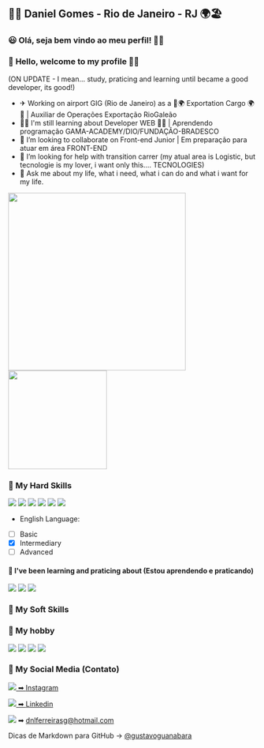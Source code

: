 ## 👨‍💻 Daniel Gomes - Rio de Janeiro - RJ 🌍🏖

### 😃 **Olá, seja bem vindo ao meu perfil!** 👋😁
### 🤩 **Hello, welcome to my profile** 👋😁


(ON UPDATE - I mean... study, praticing and learning until became a good developer, its good!)
* ✈  Working on airport GIG (Rio de Janeiro) as a 🛫🌍 Exportation Cargo 🌍🛬 | Auxiliar de Operações Exportação RioGaleão
* 👨‍💻 I'm still learning about Developer WEB 👨‍🎓 | Aprendendo programação GAMA-ACADEMY/DIO/FUNDAÇÃO-BRADESCO
* 👀 I’m looking to collaborate on Front-end Junior | Em preparação para atuar em área FRONT-END
* 🤔 I’m looking for help with transition carrer (my atual area is Logistic, but tecnologie is my lover, i want only this.... TECNOLOGIES)
* 💬 Ask me about my life, what i need, what i can do and what i want for my life.

<!--gif de um programador focado-->
  <img width="360px" src="https://i.giphy.com/media/ZVik7pBtu9dNS/giphy.gif">
  
  <img height="200px" src="https://github-readme-stats.vercel.app/api/top-langs/?username=danielgomes92&theme=black">

<!--Aqui se destaca as habilidades técnicas-->
### 🔆 My Hard Skills

<div> 
  <img src="https://img.icons8.com/external-justicon-lineal-color-justicon/88/000000/external-html-file-file-type-justicon-lineal-color-justicon.png"/>
  <img src="https://img.icons8.com/external-justicon-lineal-color-justicon/88/000000/external-css-file-file-type-justicon-lineal-color-justicon.png"/>
  <img src="https://img.icons8.com/external-justicon-lineal-color-justicon/88/000000/external-js-file-file-type-justicon-lineal-color-justicon.png"/>
  <img src="https://img.icons8.com/color/88/000000/github--v3.png"/>
  <img src="https://img.icons8.com/color/88/000000/windows-10.png"/>
  <img src="https://img.icons8.com/color/88/000000/linux--v1.png"/>
  <p>
  
  * English Language:
    
  - [ ] Basic
  - [x] Intermediary
  - [ ] Advanced
  
  #### 🔆 I've been learning and praticing about (Estou aprendendo e praticando)
  <img src="https://img.icons8.com/color/88/000000/vue-js.png"/>
  <img src="https://img.icons8.com/color/88/000000/angularjs.png"/>
  <img src="https://img.icons8.com/officel/88/000000/react.png"/>
  
</div>

<!--Aqui se destaca as habilidades comportamentais-->
### 🔆 My Soft Skills

<div>

  
</div>

<!--Aqui se destaca o hobby do dia a dia-->
### 🔆 My hobby

<div>
  <img src="https://img.icons8.com/external-ddara-lineal-color-ddara/70/000000/external-gamer-professions-ddara-lineal-color-ddara.png"/>
  <img src="https://img.icons8.com/doodle/70/000000/controller--v1.png"/>
  <img src="https://img.icons8.com/clouds/70/000000/xbox-app.png"/>
  <img src="https://img.icons8.com/external-kiranshastry-lineal-color-kiranshastry/70/000000/external-movie-cinema-kiranshastry-lineal-color-kiranshastry-2.png"/>
</div>

### 🔆 My Social Media (Contato)
<div>
  
  <a href="https://www.instagram.com/daniellfsg" target="_blank"><img src="https://img.icons8.com/external-justicon-lineal-color-justicon/64/000000/external-instagram-social-media-justicon-lineal-color-justicon.png"/>
  ➡ [Instagram](https://www.instagram.com/daniellfsg/)
    <p>
  <a href="https://www.linkedin.com/in/daniel-ferreira-12884aa1/" target="_blank"><img src="https://img.icons8.com/external-justicon-lineal-color-justicon/64/000000/external-linkedin-social-media-justicon-lineal-color-justicon.png"/>
  ➡ [Linkedin](https://www.linkedin.com/in/daniel-ferreira-12884aa1/)
    <p>
  <img src="https://img.icons8.com/office/64/000000/gmail-login.png"/>
  ➡ [dnlferreirasg@hotmail.com](www.gmail.com)
   <p>
</div>
      
  <p>
  <p>
<!-- https://www.invertexto.com/emojis-para-copiar   <<<< Link de emojis para copiar, não sei se permitido deixar exposto, então está no comentário-->
<div>
    
Dicas de Markdown para GitHub -> [@gustavoguanabara](https://github.com/gustavoguanabara/git-github/blob/master/manuais-PDF/guia-markdown.pdf)
    </div>
